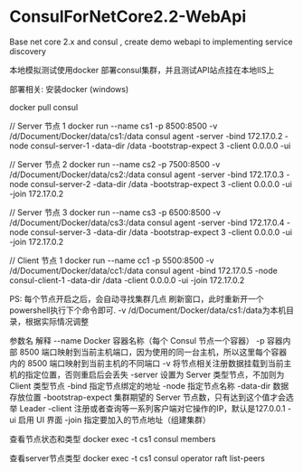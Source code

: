 # ConsulForNetCore2.2-WebApi
 Base net core 2.x and consul , create demo webapi  to implementing service discovery

本地模拟测试使用docker 部署consul集群，并且测试API站点挂在本地IIS上

部署相关:
安装docker (windows)

docker pull consul

// Server  节点 1
docker run --name cs1 -p 8500:8500  -v /d/Document/Docker/data/cs1:/data consul agent -server -bind 172.17.0.2 -node consul-server-1  -data-dir /data -bootstrap-expect 3 -client 0.0.0.0 -ui

// Server  节点 2
docker run --name cs2 -p 7500:8500  -v /d/Document/Docker/data/cs2:/data consul agent -server -bind 172.17.0.3 -node consul-server-2  -data-dir /data -bootstrap-expect 3 -client 0.0.0.0 -ui -join 172.17.0.2

// Server  节点 3
docker run --name cs3 -p 6500:8500 -v /d/Document/Docker/data/cs3:/data consul agent -server -bind 172.17.0.4 -node consul-server-3  -data-dir /data -bootstrap-expect 3 -client 0.0.0.0 -ui -join 172.17.0.2

// Client 节点 1
docker run --name cc1 -p 5500:8500 -v /d/Document/Docker/data/cc1:/data consul agent -bind 172.17.0.5 -node consul-client-1 -data-dir /data -client 0.0.0.0 -ui -join 172.17.0.2

PS: 
每个节点开启之后，会自动寻找集群几点 刷新窗口，此时重新开一个powershell执行下个命令即可.
-v /d/Document/Docker/data/cs1:/data为本机目录，根据实际情况调整

参数名	解释
--name	Docker 容器名称（每个 Consul 节点一个容器）
-p	容器内部 8500 端口映射到当前主机端口，因为使用的同一台主机，所以这里每个容器内的 8500 端口映射到当前主机的不同端口
-v	将节点相关注册数据挂载到当前主机的指定位置，否则重启后会丢失
-server	设置为 Server 类型节点，不加则为 Client 类型节点
-bind	指定节点绑定的地址
-node	指定节点名称
-data-dir	数据存放位置
-bootstrap-expect	集群期望的 Server 节点数，只有达到这个值才会选举 Leader
-client	注册或者查询等一系列客户端对它操作的IP，默认是127.0.0.1
-ui	启用 UI 界面
-join	指定要加入的节点地址（组建集群）



查看节点状态和类型
docker exec -t cs1 consul members

查看server节点类型
docker exec -t cs1 consul operator raft list-peers

